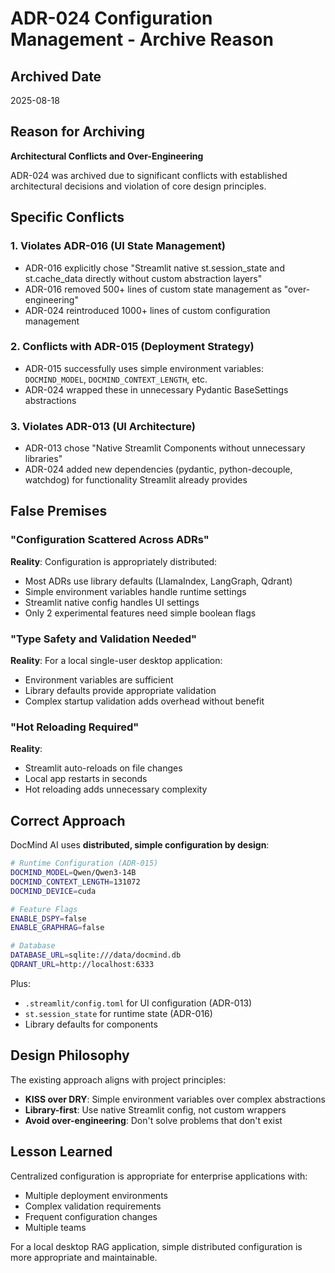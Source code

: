 # ADR-024 Configuration Management - Archive Reason

## Archived Date
2025-08-18

## Reason for Archiving
**Architectural Conflicts and Over-Engineering**

ADR-024 was archived due to significant conflicts with established architectural decisions and violation of core design principles.

## Specific Conflicts

### 1. Violates ADR-016 (UI State Management)
- ADR-016 explicitly chose "Streamlit native st.session_state and st.cache_data directly without custom abstraction layers"
- ADR-016 removed 500+ lines of custom state management as "over-engineering"
- ADR-024 reintroduced 1000+ lines of custom configuration management

### 2. Conflicts with ADR-015 (Deployment Strategy)
- ADR-015 successfully uses simple environment variables: `DOCMIND_MODEL`, `DOCMIND_CONTEXT_LENGTH`, etc.
- ADR-024 wrapped these in unnecessary Pydantic BaseSettings abstractions

### 3. Violates ADR-013 (UI Architecture)
- ADR-013 chose "Native Streamlit Components without unnecessary libraries"
- ADR-024 added new dependencies (pydantic, python-decouple, watchdog) for functionality Streamlit already provides

## False Premises

### "Configuration Scattered Across ADRs"
**Reality**: Configuration is appropriately distributed:
- Most ADRs use library defaults (LlamaIndex, LangGraph, Qdrant)
- Simple environment variables handle runtime settings
- Streamlit native config handles UI settings
- Only 2 experimental features need simple boolean flags

### "Type Safety and Validation Needed"
**Reality**: For a local single-user desktop application:
- Environment variables are sufficient
- Library defaults provide appropriate validation
- Complex startup validation adds overhead without benefit

### "Hot Reloading Required"
**Reality**: 
- Streamlit auto-reloads on file changes
- Local app restarts in seconds
- Hot reloading adds unnecessary complexity

## Correct Approach

DocMind AI uses **distributed, simple configuration by design**:

```bash
# Runtime Configuration (ADR-015)
DOCMIND_MODEL=Qwen/Qwen3-14B
DOCMIND_CONTEXT_LENGTH=131072
DOCMIND_DEVICE=cuda

# Feature Flags
ENABLE_DSPY=false
ENABLE_GRAPHRAG=false

# Database
DATABASE_URL=sqlite:///data/docmind.db
QDRANT_URL=http://localhost:6333
```

Plus:
- `.streamlit/config.toml` for UI configuration (ADR-013)
- `st.session_state` for runtime state (ADR-016)
- Library defaults for components

## Design Philosophy

The existing approach aligns with project principles:
- **KISS over DRY**: Simple environment variables over complex abstractions
- **Library-first**: Use native Streamlit config, not custom wrappers
- **Avoid over-engineering**: Don't solve problems that don't exist

## Lesson Learned

Centralized configuration is appropriate for enterprise applications with:
- Multiple deployment environments
- Complex validation requirements
- Frequent configuration changes
- Multiple teams

For a local desktop RAG application, simple distributed configuration is more appropriate and maintainable.
